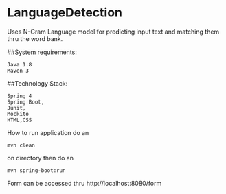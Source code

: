 # LanguageDetection
Uses N-Gram Language model for predicting input text and matching them thru the word bank.

##System requirements: 
```
Java 1.8
Maven 3
```
##Technology Stack:
```
Spring 4
Spring Boot,
Junit,
Mockito
HTML,CSS
```

How to run application do an 
```unix
mvn clean
```
on directory then do an
```unix
mvn spring-boot:run
```
Form can be accessed thru http://localhost:8080/form
